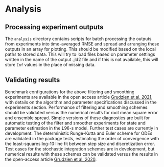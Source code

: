 # Analysis

## Processing experiment outputs

The `analysis` directory contains scripts for batch processing the outputs from experiments into time-averaged
RMSE and spread and arranging these outputs in an array for plotting.  This should be modified based on the
local paths to stored data.  This will try to load files based on parameter settings written in the name of
the output .jld2 file and if this is not available, this will store `Inf` values in the place of missing data.

## Validating results
Benchmark configurations for the above filtering and smoothing experiments are available in the open access article
[Grudzien et al. 2021](https://gmd.copernicus.org/preprints/gmd-2021-306/),
with details on the algorithm and parameter specifications discussed in the experiments section.  Performance of filtering and
smoothing schemes should be validated versus the numerical results for root mean square error and ensemble spread.
Simple versions of these diagnostics are built for automatic testing of the filter and smoother experiments for state and parameter estimation
in the L96-s model.  Further test cases are currently in development.  The deterministic Runge-Kutta and Euler scheme for ODEs are
validated in the package tests, estimating the order of convergence with the least-squares log-10 line fit between step size
and discretization error.  Test cases for the stochastic integration schemes are in development, but numerical results with these
schemes can be validated versus the results in the open-access article 
[Grudzien et al. 2020](https://gmd.copernicus.org/articles/13/1903/2020/).

